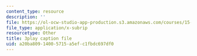 ```yaml
---
content_type: resource
description: ''
file: https://ol-ocw-studio-app-production.s3.amazonaws.com/courses/15-071-the-analytics-edge-spring-2017/a20ba80914005715a5efc1fbdc697df0_xPneVSOZERk.vtt
file_type: application/x-subrip
resourcetype: Other
title: 3play caption file
uid: a20ba809-1400-5715-a5ef-c1fbdc697df0
---
```

